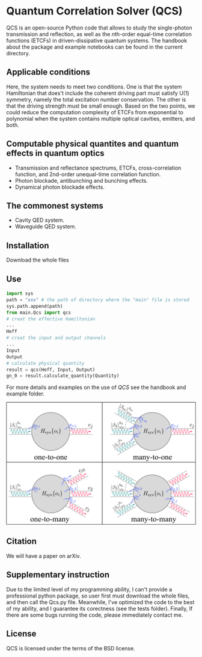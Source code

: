 # Quantum Correlation Solver (QCS)
QCS is an open-source Python code that allows to study the single-photon transmission and reflection, as well as the  *n*th-order equal-time correlation functions (ETCFs)
in driven-dissipative quantum systems. The handbook about the package and example notebooks can be found in the current directory.
## Applicable conditions
Here, the system needs to meet two conditions. One is that the system Hamiltonian that does't include the coherent driving part must satisfy U(1) symmetry, namely the 
total excitation number conservation. The other is that the driving strength must be small enough. Based on the two points, we could reduce the computation complexity of 
ETCFs from exponential to polynomial when the system contains multiple optical cavities, emitters, and both.

## Computable physical quantites and quantum effects in quantum optics
* Transmission and reflectance spectrums, ETCFs, cross-correlation function, and 2nd-order unequal-time correlation function.
* Photon blockade, antibunching and bunching effects.
* Dynamical photon blockade effects.
## The commonest systems
* Cavity QED system.
* Waveguide QED system.


## Installation
Download the whole files
## Use

```python
import sys
path = "xxx" # the path of directory where the "main" file is stored
sys.path.append(path) 
from main.Qcs import qcs
# creat the effective Hamiltonian
...
Heff
# creat the input and output channels
...
Input
Output
# calculate physical quantity
result = qcs(Heff, Input, Output)
gn_0 = result.calculate_quantity(Quantity)
```

For more details and examples on the use of *QCS* see the handbook and example folder.

<img src="https://github.com/ZhiGuangLu/Load-Figures/blob/main/Qcs.png" width="735px">

## Citation

We will have a paper on arXiv.

## Supplementary instruction
Due to the limited level of my programming ability, I can't provide a professional python package, so user first must download the whole files, 
and then call the Qcs.py file. Meanwhile, I've optimized the code to the best of my ability, and I guarantee its corectness
(see the tests folder). Finally, If there are some bugs running the code, please immediately contact me.

## License
QCS is licensed under the terms of the BSD license.
